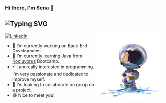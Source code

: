 ### Hi there, I'm Sena 👋



## ![Typing SVG](https://readme-typing-svg.herokuapp.com?color=FF6700&width=750&lines=I'm+a+Computer+Programmer,++Backend+Developer+and+Freelancer+💻)

<p align="center">
<img src="https://github.com/SenaOzcn/SenaOzcn/blob/MIT-License/images.jpg" width="210" alt="iComics on an iPhone XS Max" align="right" />
</p>

<p align="left">
<a href="https://www.linkedin.com/in/senaozcn/">
<img src="https://img.shields.io/badge/-LinkedIn-%233781da" alt="LinkedIn"/></a> 

- 🔭 I’m currently working on Back-End Development.
- 🌱 I’m currently learning Java from [Kodluyoruz](https://www.kodluyoruz.org/) Bootcamp.
- ⚡ I am really interested in programming. I'm very passionate and dedicated to improve myself.
- 👯 I’m looking to collaborate on group on a project.
- 😄 Nice to meet you!

